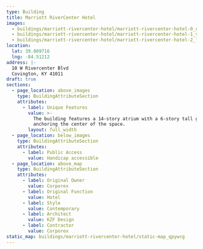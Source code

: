 ```yaml
---
type: Building
title: Marriott RiverCenter Hotel
images:
  - buildings/marriott-rivercenter-hotel/marriott-rivercenter-hotel-0_qxzenr
  - buildings/marriott-rivercenter-hotel/marriott-rivercenter-hotel-1_v9wfko
  - buildings/marriott-rivercenter-hotel/marriott-rivercenter-hotel-2_lixhwr
location:
  lat: 39.089716
  lng: -84.51212
address: |-
  10 W Rivercenter Blvd
  Covington, KY 41011
draft: true
sections:
  - page_location: above_images
    type: BuildingAttributeSection
    attributes:
      - label: Unique Features
        value: >-
          The building features a 14-story atrium with a 6-story tall gazebo
          anchoring the center of the space.
        layout: full_width
  - page_location: below_images
    type: BuildingAttributeSection
    attributes:
      - label: Public Access
        value: Handicap accessible
  - page_location: above_map
    type: BuildingAttributeSection
    attributes:
      - label: Original Owner
        value: Corporex
      - label: Original Function
        value: Hotel
      - label: Style
        value: Contemporary
      - label: Architect
        value: KZF Design
      - label: Contractor
        value: Corporex
static_map: buildings/marriott-rivercenter-hotel/static-map_qpywcg
---
```

